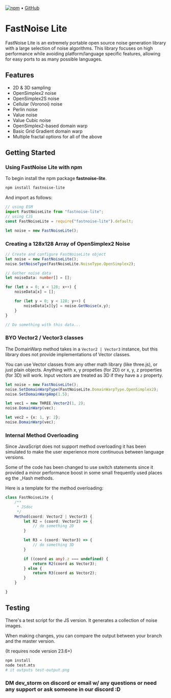 [![npm](https://img.shields.io/npm/v/fastnoise-lite?logo=npm "npm")](https://www.npmjs.com/package/fastnoise-lite) • [GitHub](https://github.com/Auburn/FastNoiseLite)

# FastNoise Lite

FastNoise Lite is an extremely portable open source noise generation library with a large selection of noise algorithms. This library focuses on high performance while avoiding platform/language specific features, allowing for easy ports to as many possible languages.

## Features

- 2D & 3D sampling
- OpenSimplex2 noise
- OpenSimplex2S noise
- Cellular (Voronoi) noise
- Perlin noise
- Value noise
- Value Cubic noise
- OpenSimplex2-based domain warp
- Basic Grid Gradient domain warp
- Multiple fractal options for all of the above

## Getting Started

### Using FastNoise Lite with npm

To begin install the npm package **fastnoise-lite**.

```sh
npm install fastnoise-lite
```

And import as follows:

```typescript
// using ESM
import FastNoiseLite from "fastnoise-lite";
// using CJS
const FastNoiseLite = require("fastnoise-lite").default;

let noise = new FastNoiseLite();
```

### Creating a 128x128 Array of OpenSimplex2 Noise

```typescript
// Create and configure FastNoiseLite object
let noise = new FastNoiseLite();
noise.SetNoiseType(FastNoiseLite.NoiseType.OpenSimplex2);

// Gather noise data
let noiseData: number[] = [];

for (let x = 0; x < 128; x++) {
    noiseData[x] = [];

    for (let y = 0; y < 128; y++) {        
        noiseData[x][y] = noise.GetNoise(x,y);
    }
}

// Do something with this data...
```

### BYO Vector2 / Vector3 classes

The DomainWarp method takes in a `Vector2 | Vector3` instance, but this library does not provide implementations of Vector classes.

You can use Vector classes from any other math library (like three.js), or just plain objects. Anything with x, y propeties (for 2D) or x, y, z properties (for 3D) will work. Input vectors are treated as 3D if they have a `z` property.

```typescript
let noise = new FastNoiseLite();
noise.SetDomainWarpType(FastNoiseLite.DomainWarpType.OpenSimplex2);
noise.SetDomainWarpAmp(1.5);

let vec1 = new THREE.Vector2(1, 2);
noise.DomainWarp(vec);

let vec2 = {x: 1, y: 2};
noise.DomainWarp(vec);
```


### Internal Method Overloading

Since JavaScript does not support method overloading it has been simulated to make the user experience more continuous
between language versions.

Some of the code has been changed to use switch statements since it provided a minor performance boost in some small 
frequently used places eg the _Hash methods.

Here is a template for the method overloading:

```typescript
class FastNoiseLite {
    /**
     * JSdoc
     */
    Method(coord: Vector2 | Vector3) {
        let R2 = (coord: Vector2) => {
            // do something 2D
        }

        let R3 = (coord: Vector3) => {
            // do something 3D
        }

        if ((coord as any).z === undefined) {
            return R2(coord as Vector3);
        } else {
            return R3(coord as Vector2);
        }
    }

}
```

## Testing

There's a test script for the JS version. It generates a collection of noise images.

When making changes, you can compare the output between your branch and the master version.

(It requires node version 23.6+)

```sh
npm install
node test.mts
# it outputs test-output.png
```

### DM dev_storm on discord or email w/ any questions or need any support or ask someone in our discord :D
